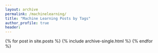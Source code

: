 ```yaml
---
layout: archive
permalink: /machinelearning/
title: "Machine Learning Posts by Tags"
author_profile: true
header:
---
```


{% for post in site.posts %}
    {% include archive-single.html %}
{% endfor %}


